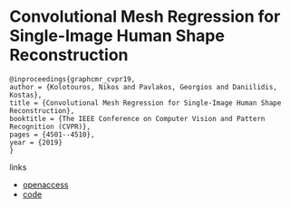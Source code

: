 #  Convolutional Mesh Regression for Single-Image Human Shape Reconstruction

```
@inproceedings{graphcmr_cvpr19,
author = {Kolotouros, Nikos and Pavlakos, Georgios and Daniilidis, Kostas},
title = {Convolutional Mesh Regression for Single-Image Human Shape Reconstruction},
booktitle = {The IEEE Conference on Computer Vision and Pattern Recognition (CVPR)},
pages = {4501--4510},
year = {2019}
}
```

links
- [openaccess](http://openaccess.thecvf.com/content_CVPR_2019/html/Kolotouros_Convolutional_Mesh_Regression_for_Single-Image_Human_Shape_Reconstruction_CVPR_2019_paper.html)
- [code](https://github.com/nkolot/GraphCMR)
